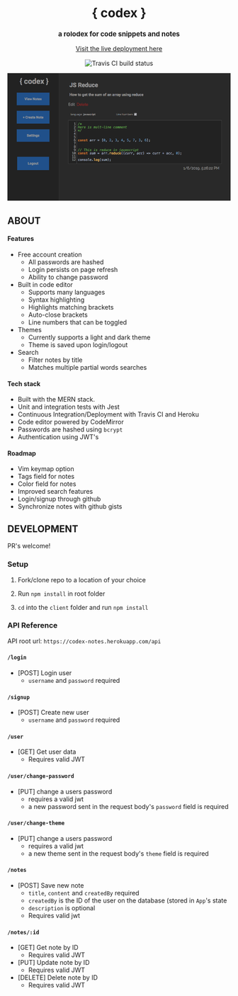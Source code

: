<h1 align="center">{ codex }</h1>

<p align="center">
 <h3 align="center" style="font-size: 15px">a rolodex for code snippets and notes</h3>
</p>

<p align="center">
    <a href="https://codex-notes.herokuapp.com">Visit the live deployment here</a>
</p>

<p align="center">
 <img align="center" src="https://travis-ci.org/nikhilkamineni/codex.svg?branch=master" alt="Travis CI build status">
</p>

![Screenshot](./screenshot1.png)

## ABOUT

#### Features
- Free account creation
    - All passwords are hashed
    - Login persists on page refresh
    - Ability to change password
- Built in code editor
    - Supports many languages
    - Syntax highlighting
    - Highlights matching brackets
    - Auto-close brackets
    - Line numbers that can be toggled
- Themes
    - Currently supports a light and dark theme
    - Theme is saved upon login/logout
- Search
    - Filter notes by title 
    - Matches multiple partial words searches

#### Tech stack
- Built with the MERN stack.
- Unit and integration tests with Jest
- Continuous Integration/Deployment with Travis CI and Heroku
- Code editor powered by CodeMirror
- Passwords are hashed using `bcrypt`
- Authentication using JWT's

#### Roadmap
- Vim keymap option
- Tags field for notes
- Color field for notes
- Improved search features
- Login/signup through github
- Synchronize notes with github gists

## DEVELOPMENT
PR's welcome!

### Setup

1. Fork/clone repo to a location of your choice

1. Run `npm install` in root folder

1. `cd` into the `client` folder and run `npm install`


### API Reference

API root url: `https://codex-notes.herokuapp.com/api`

#### `/login`
- [POST] Login user
    - `username` and `password` required

#### `/signup`
- [POST] Create new user
    - `username` and `password` required

#### `/user`
- [GET] Get user data
    - Requires valid JWT

#### `/user/change-password`
- [PUT] change a users password
    - requires a valid jwt
    - a new password sent in the request body's `password` field is required

#### `/user/change-theme`
- [PUT] change a users password
    - requires a valid jwt
    - a new theme sent in the request body's `theme` field is required

#### `/notes`
- [POST] Save new note
    - `title`, `content` and `createdBy` required
    - `createdBy` is the ID of the user on the database (stored in `App`'s state
    - `description` is optional
    - Requires valid jwt

#### `/notes/:id`
- [GET] Get note by ID
    - Requires valid JWT
- [PUT] Update note by ID
    - Requires valid JWT
- [DELETE] Delete note by ID
    - Requires valid JWT
